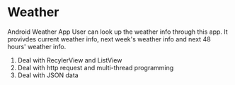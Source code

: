 # Weather
Android Weather App
User can look up the weather info through this app. It provivdes current weather info, next week's weather info and next 48 hours' weather info. 
1. Deal with RecylerView and ListView
2. Deal with http request and multi-thread programming
3. Deal with JSON data
